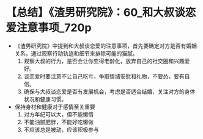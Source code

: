 # 【总结】《渣男研究院》：60_和大叔谈恋爱注意事项_720p

-   《渣男研究院》中提到和大叔谈恋爱的注意事项，首先要确定对方是否有婚姻关系，通过观察行动轨迹和细节来排除可能的猫腻。
    1.  观察大叔的行为，是否会让你变得老龄化，放弃自己的社交圈和兴趣爱好。
    2.  谈恋爱时要注意不让自己吃亏，争取情绪安慰和礼物，不要怂，要有自信。
    3.  确保与大叔谈恋爱是否有发展机会，考虑是否适合结婚，关注对方的身体状况和健康习惯。
-   保持身材和健康对于感情至关重要
    1.  对方年纪可以大，但不能懒惰
    2.  不能油腻肥胖，不能好吃懒做
    3.  不应该总是被动，应该积极参与